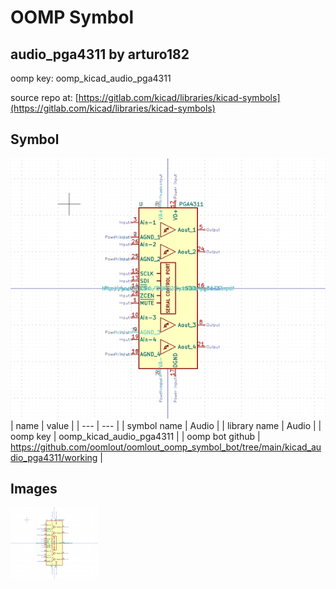 # OOMP Symbol  
## audio_pga4311  by arturo182  
  
oomp key: oomp_kicad_audio_pga4311  
  
source repo at: [https://gitlab.com/kicad/libraries/kicad-symbols](https://gitlab.com/kicad/libraries/kicad-symbols)  
## Symbol  
  
[![working.png](working_600.png)](working.png)  
| name | value | 
| --- | --- | 
| symbol name | Audio | 
| library name | Audio | 
| oomp key | oomp_kicad_audio_pga4311 | 
| oomp bot github | https://github.com/oomlout/oomlout_oomp_symbol_bot/tree/main/kicad_audio_pga4311/working | 
## Images  
  
[![working.png](working_140.png)](working.png)  
